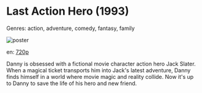 # Last Action Hero (1993)

Genres: action, adventure, comedy, fantasy, family

![poster](http://image.tmdb.org/t/p/w500/yeLurMF2Xy3nex17hBbxft6zGR0.jpg)

en:
  [720p](magnet:?xt=urn:btih:db74e6ff71f1a0151ef04f4a76340ceef641df01&dn=Last+Action+Hero+%281993%29+720p+BrRip+x264+-+YIFY&tr=udp%3A%2F%2Ftracker.openbittorrent.com%3A80%2Fannounce&tr=udp%3A%2F%2Fglotorrents.pw%3A6969%2Fannounce&tr=udp%3A%2F%2Ftracker.openbittorrent.com%3A80%2Fannounce&tr=udp%3A%2F%2Ftracker.opentrackr.org%3A1337%2Fannounce&tr=udp%3A%2F%2Fzer0day.to%3A1337%2Fannounce&tr=udp%3A%2F%2Ftracker.coppersurfer.tk%3A6969%2Fannounce)
  


Danny is obsessed with a fictional movie character action hero Jack Slater. When a magical ticket transports him into Jack's latest adventure, Danny finds himself in a world where movie magic and reality collide. Now it's up to Danny to save the life of his hero and new friend.